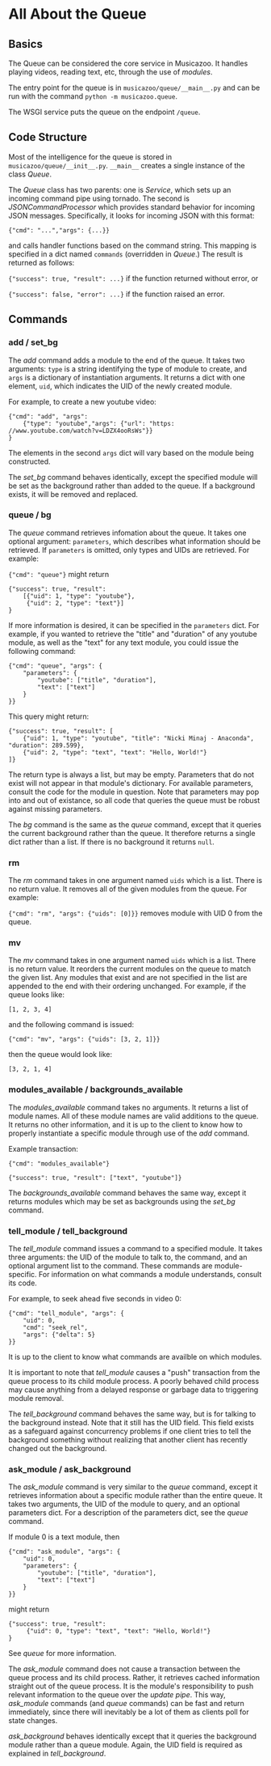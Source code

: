 # All About the Queue

## Basics

The Queue can be considered the core service in Musicazoo. It handles playing videos, reading text, etc, through the use of *modules*.

The entry point for the queue is in `musicazoo/queue/__main__.py` and can be run with the command `python -m musicazoo.queue`. 

The WSGI service puts the queue on the endpoint `/queue`.

## Code Structure

Most of the intelligence for the queue is stored in `musicazoo/queue/__init__.py`. `__main__` creates a single instance of the class *Queue*.

The *Queue* class has two parents: one is *Service*, which sets up an incoming command pipe using tornado. The second is *JSONCommandProcessor* which provides standard behavior for incoming JSON messages. Specifically, it looks for incoming JSON with this format:

`{"cmd": "...","args": {...}}`

and calls handler functions based on the command string. This mapping is specified in a dict named `commands` (overridden in *Queue*.) The result is returned as follows:

`{"success": true, "result": ...}` if the function returned without error, or

`{"success": false, "error": ...}` if the function raised an error.

## Commands

### add / set_bg

The *add* command adds a module to the end of the queue. It takes two arguments: `type` is a string identifying the type of module to create, and `args` is a dictionary of instantiation arguments. It returns a dict with one element, `uid`, which indicates the UID of the newly created module.

For example, to create a new youtube video:

```
{"cmd": "add", "args":
    {"type": "youtube","args": {"url": "https: //www.youtube.com/watch?v=LDZX4ooRsWs"}}
}
```

The elements in the second `args` dict will vary based on the module being constructed.

The *set_bg* command behaves identically, except the specified module will be set as the background rather than added to the queue. If a background exists, it will be removed and replaced.

### queue / bg

The *queue* command retrieves infomation about the queue. It takes one optional argument: `parameters`, which describes what information should be retrieved. If `parameters` is omitted, only types and UIDs are retrieved. For example:

`{"cmd": "queue"}` might return

```
{"success": true, "result":
    [{"uid": 1, "type": "youtube"},
     {"uid": 2, "type": "text"}]
}
```

If more information is desired, it can be specified in the `parameters` dict. For example, if you wanted to retrieve the "title" and "duration" of any youtube module, as well as the "text" for any text module, you could issue the following command:

```
{"cmd": "queue", "args": {
    "parameters": {
        "youtube": ["title", "duration"],
        "text": ["text"]
    }
}}
```

This query might return:
```
{"success": true, "result": [
    {"uid": 1, "type": "youtube", "title": "Nicki Minaj - Anaconda", "duration": 289.599},
    {"uid": 2, "type": "text", "text": "Hello, World!"}
]}
```

The return type is always a list, but may be empty. Parameters that do not exist will not appear in that module's dictionary. For available parameters, consult the code for the module in question. Note that parameters may pop into and out of existance, so all code that queries the queue must be robust against missing parameters.

The *bg* command is the same as the *queue* command, except that it queries the current background rather than the queue. It therefore returns a single dict rather than a list. If there is no background it returns `null`.

### rm

The *rm* command takes in one argument named `uids` which is a list. There is no return value. It removes all of the given modules from the queue. For example:

`{"cmd": "rm", "args": {"uids": [0]}}` removes module with UID 0 from the queue.

### mv

The *mv* command takes in one argument named `uids` which is a list. There is no return value. It reorders the current modules on the queue to match the given list. Any modules that exist and are not specified in the list are appended to the end with their ordering unchanged. For example, if the queue looks like:

`[1, 2, 3, 4]`

and the following command is issued:

`{"cmd": "mv", "args": {"uids": [3, 2, 1]}}`

then the queue would look like:

`[3, 2, 1, 4]`

### modules_available / backgrounds_available

The *modules_available* command takes no arguments. It returns a list of module names. All of these module names are valid additions to the queue. It returns no other information, and it is up to the client to know how to properly instantiate a specific module through use of the *add* command.

Example transaction:

`{"cmd": "modules_available"}`

`{"success": true, "result": ["text", "youtube"]}`

The *backgrounds_available* command behaves the same way, except it returns modules which may be set as backgrounds using the *set_bg* command.

### tell_module / tell_background

The *tell_module* command issues a command to a specified module. It takes three arguments: the UID of the module to talk to, the command, and an optional argument list to the command. These commands are module-specific. For information on what commands a module understands, consult its code.

For example, to seek ahead five seconds in video 0:

```
{"cmd": "tell_module", "args": {
    "uid": 0,
    "cmd": "seek_rel",
    "args": {"delta": 5}
}}
```

It is up to the client to know what commands are availble on which modules.

It is important to note that *tell_module* causes a "push" transaction from the queue process to its child module process. A poorly behaved child process may cause anything from a delayed response or garbage data to triggering module removal.

The *tell_background* command behaves the same way, but is for talking to the background instead. Note that it still has the UID field. This field exists as a safeguard against concurrency problems if one client tries to tell the background something without realizing that another client has recently changed out the background.

### ask_module / ask_background

The *ask_module* command is very similar to the *queue* command, except it retrieves information about a specific module rather than the entire queue. It takes two arguments, the UID of the module to query, and an optional parameters dict. For a description of the parameters dict, see the *queue* command.

If module 0 is a text module, then

```
{"cmd": "ask_module", "args": {
    "uid": 0,
    "parameters": {
        "youtube": ["title", "duration"],
        "text": ["text"]
    }
}}
```

might return

```
{"success": true, "result":
     {"uid": 0, "type": "text", "text": "Hello, World!"}
}
```

See *queue* for more information.

The *ask_module* command does not cause a transaction between the queue process and its child process. Rather, it retrieves cached information straight out of the queue process. It is the module's responsibility to push relevant information to the queue over the *update pipe*. This way, *ask_module* commands (and *queue* commands) can be fast and return immediately, since there will inevitably be a lot of them as clients poll for state changes.

*ask_background* behaves identically except that it queries the background module rather than a queue module. Again, the UID field is required as explained in *tell_background*.
